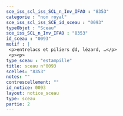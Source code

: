 ```yaml
---
sce_iss_scl_iss_SCL_n_Inv_IFAO : "8353"
categorie : "non royal"
sce_iss_scl_iss_SCE_id_sceau : "0093"
typeObjet : "Sceau"
sce_iss_SCL_n_Inv_IFAO : "8353"
id_sceau : "0093"
motif : |
 <p>entrelacs et piliers ḏd, lézard, …</p>
 <p><p>
type_sceau : "estampille"
title: sceau n°0093
scelles: "8353"
notes: ""
contrescellement: ""
id_notice: 0093
layout: notice_sceau
type: sceau
partie: 2
---
```

